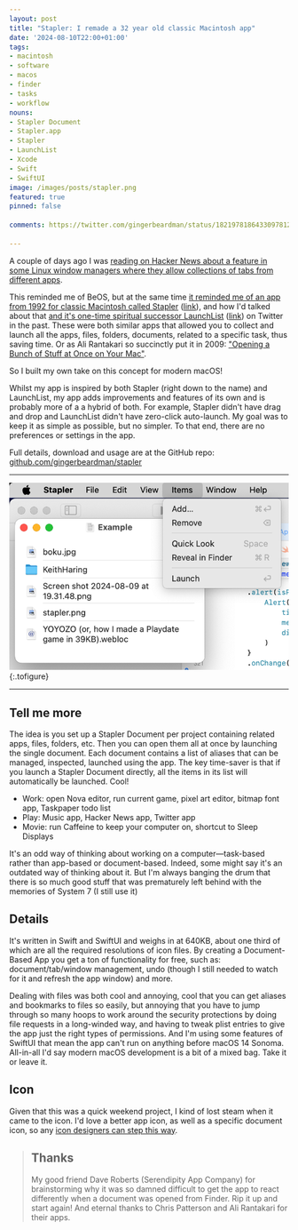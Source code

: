 ```yaml
---
layout: post
title: "Stapler: I remade a 32 year old classic Macintosh app"
date: '2024-08-10T22:00+01:00'
tags:
- macintosh
- software
- macos
- finder
- tasks
- workflow
nouns:
- Stapler Document
- Stapler.app
- Stapler
- LaunchList
- Xcode
- Swift
- SwiftUI
image: /images/posts/stapler.png
featured: true
pinned: false

comments: https://twitter.com/gingerbeardman/status/1821978186433097812

---
```


A couple of days ago I was [reading on Hacker News about a feature in some Linux window managers where they allow collections of tabs from different apps](https://news.ycombinator.com/item?id=41192547).

This reminded me of BeOS, but at the same time [it reminded me of an app from 1992 for classic Macintosh called Stapler](https://twitter.com/gingerbeardman/status/1590051288951443456) ([link](https://macintoshgarden.org/apps/stapler-11)), and how I'd talked about that [and it's one-time spiritual successor LaunchList](https://twitter.com/gingerbeardman/status/1596573654674034691) ([link](http://hasseg.org/launchList/)) on Twitter in the past. These were both similar apps that allowed you to collect and launch all the apps, files, folders, documents, related to a specific task, thus saving time. Or as Ali Rantakari so succinctly put it in 2009: ["Opening a Bunch of Stuff at Once on Your Mac"](http://hasseg.org/blog/post/249/launching-lots-of-stuff-at-once-on-your-mac/).

So I built my own take on this concept for modern macOS!

Whilst my app is inspired by both Stapler (right down to the name) and LaunchList, my app adds improvements and features of its own and is probably more of a a hybrid of both. For example, Stapler didn't have drag and drop and LaunchList didn't have zero-click auto-launch. My goal was to keep it as simple as possible, but no simpler. To that end, there are no preferences or settings in the app.

Full details, download and usage are at the GitHub repo: [github.com/gingerbeardman/stapler](https://github.com/gingerbeardman/stapler)

----

![PNG](/images/posts/stapler.png "Stapler, for modern macOS (14.0 or newer)")
{:.tofigure}

----

## Tell me more

The idea is you set up a Stapler Document per project containing related apps, files, folders, etc. Then you can open them all at once by launching the single document. Each document contains a list of aliases that can be managed, inspected, launched using the app. The key time-saver is that if you launch a Stapler Document directly, all the items in its list will automatically be launched. Cool!

- Work: open Nova editor, run current game, pixel art editor, bitmap font app, Taskpaper todo list
- Play: Music app, Hacker News app, Twitter app
- Movie: run Caffeine to keep your computer on, shortcut to Sleep Displays

It's an odd way of thinking about working on a computer—task-based rather than app-based or document-based. Indeed, some might say it's an outdated way of thinking about it. But I'm always banging the drum that there is so much good stuff that was prematurely left behind with the memories of System 7 (I still use it)

## Details

It's written in Swift and SwiftUI and weighs in at 640KB, about one third of which are all the required resolutions of icon files. By creating a Document-Based App you get a ton of functionality for free, such as: document/tab/window management, undo (though I still needed to watch for it and refresh the app window) and more.

Dealing with files was both cool and annoying, cool that you can get aliases and bookmarks to files so easily, but annoying that you have to jump through so many hoops to work around the security protections by doing file requests in a long-winded way, and having to tweak plist entries to give the app just the right types of permissions. And I'm using some features of SwiftUI that mean the app can't run on anything before macOS 14 Sonoma. All-in-all I'd say modern macOS development is a bit of a mixed bag. Take it or leave it.

## Icon

Given that this was a quick weekend project, I kind of lost steam when it came to the icon. I'd love a better app icon, as well as a specific document icon, so any [icon designers can step this way](https://github.com/gingerbeardman/stapler/issues/1).

> ## Thanks
> 
> My good friend Dave Roberts (Serendipity App Company) for brainstorming why it was so damned difficult to get the app to react differently when a document was opened from Finder. Rip it up and start again! And eternal thanks to Chris Patterson and Ali Rantakari for their apps.
